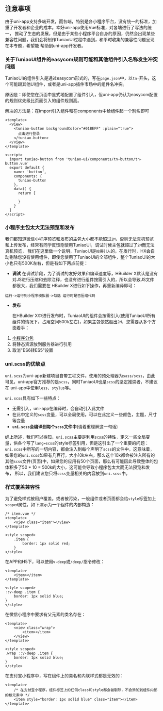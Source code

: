 ## 注意事项

由于uni-app支持多端开发，而各端，特别是各小程序平台，没有统一的标准，加重了开发者和企业的成本，幸好uni-app使用Vue标准，对各端进行了写法的统一， 推动了生态的发展，但是由于某些小程序平台自身的原因，仍然会出现某些兼容性问题，我们会将制作TuniaoUI过程中遇到，和平时收集的兼容性问题呈现在本专题，希望能 帮助到uni-app开发者。



### 关于TuniaoUI组件的easycom规则可能和其他组件引入名称发生冲突问题

TuniaoUI的组件引入是通过easycom形式的，写在`page.json`中，以`tn-`开头，这个可能跟其他UI组件，或者是uni-app插件市场中的组件名冲突。

原因是：即使您在页面中显式地配置了组件引入，但uni-app仍认为easycom配置的规则优先级比页面引入的组件规则高。

解决的方法是：在import引入组件和在components中给组件起一个别名即可

```vue
<template>
  <view>
    <tuniao-button backgroundColor="#01BEFF" :plain="true">
      点击进行登录
    </tuniao-button>
  </view>
</template>

<script>
  import tuniao-button from 'tuniao-ui/components/tn-button/tn-button.vue'
  export default {
    name: 'button',
    components: {
      tuniao-button
    },
    data() {
      return {
        
      }
    }
  }
</script>
```



### 小程序主包太大无法预览和发布

我们都知道微信小程序预览和发布的主包大小都不能超过`2M`，否则无法真机预览和上传发布，经常有同学反馈刚使用TuniaoUI，调试时候主包就超过了`2M`而无法真机预览， 我们在这里做一个说明，TuniaoUI是`按需引入`的，在发行时，HX会自动剔除您没有使用组件，即使您使用了TuniaoUI的全部组件，整个TuniaoUI的大小也只有500K左右，但是有如下两点前提：

- **调试**
  在调试阶段，为了调试的友好效果和编译速度等，HBuilder X默认是没有对JS进行压缩和去除注释，也没有进行组件按需引入的，所以会导致JS文件都很大，我们需要在 HBuilder X进行如下操作，再重新编译即可：

```
运行->运行到小程序模拟器->勾选 运行时是否压缩代码
```

- **发布**

  在HBuilder X中进行发布时，TuniaoUI的组件会按需引入(使用TuniaoUI所有组件的情况下，占用空间500k左右)，如果主包依然超出`2M`，您需要从多个方面着手：

1. [小程序分包](https://uniapp.dcloud.io/collocation/pages?id=subpackages)
2. 将静态资源放到服务器进行引用
3. 取消"ES6转ES5"设置



### uni.scss的优缺点

`uni.scss`为uni-app新建项目自带工程文件，使用的预处理器为`sass/scss`，由此可见，uni-app官方推荐的是`scss`，同时TuniaoUI也是`scss`的坚定推崇者，不建议在 uni-app中使用`less`、`stylus`等。

`uni.scss`具有如下一些特点：

- 无需引入，uni-app在编译时，会自动引入此文件
- 在此中定义的`scss`变量，可以全局使用，可以在此定义一些颜色，主题，尺寸等变量
- **`uni.scss`会编译到每个`scss`文件中**(请着重理解这一句话)

综上所述，我们可以得知，`uni.scss`主要是利用`scss`的特性，定义一些全局变量，供各个写了`lang=scss`的style标签引用，但是这引出了一个重要的问题：
`uni.scss`中所写的一切内容，都会注入到每个声明了`scss`的文件中，这意味着，如果您的`uni.scss`如果有几百行，大小10k左右，那么这个10k都会被注入所有的 其他`scss`文件(页面)中，如果您的应用有50个页面，那么有可能因此导致整体的包体积多了50 * 10 = 500k的大小，这可能会导致小程序包太大而无法预览和发布， 所以，我们建议您只将`scss`变量相关的内容放到`uni.scss`中。



### 样式覆盖兼容性

为了避免样式被用户覆盖，或者被污染，一般组件或者页面都会给`style`标签加上`scoped`属性，如下演示为一个组件的内部构造：

```vue
/* item.vue */
<template>
	<view class="item"></view>
</template>

<style scoped>
	.item {
		border: 1px solid red;
	}
</style>
```

在APP和H5下，可以使用`v-deep`或`/deep/`指令修改：

```vue
<template>
	<item></item>
</template>

<style scoped>
::v-deep .item {
	border: 1px solid blue;
}
</style>
```

在微信小程序中要求有父元素的类名存在：

```vue
<template>
	<view class="wrap">
		<item></item>
	</view>
</template>

<style scoped>
.wrap ::v-deep .item {
	border: 1px solid blue;
}
</style>
```

在支付宝小程序中，写在组件上的类名和内联样式都是无效的：

```vue
<template>
	/* 在支付宝小程序，组件标签上的任何class和style都会被剔除，不会添加到组件内部的根元素中 */
	<item style="border: 1px solid blue" class="item"></item>
</template>
```

